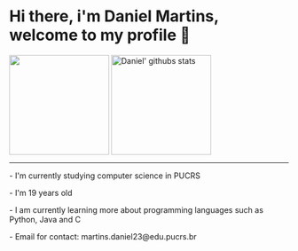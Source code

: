 <h1> Hi there, i'm Daniel Martins, welcome to my profile 👋 </h1>

<div style: "display: inline_block">
  <a href="https://github.com/anuraghazra/github-readme-stats"><img height="180em" align="center" src="https://github-readme-stats.vercel.app/api/top-langs/?username=Daniel-C-Martins&layout=compact&theme=city_lights&hide_border=true" /></a> 
  <a href="https://github.com/Daniel-C-Martins"><img height="180em" align="center" src="https://github-readme-stats.vercel.app/api?username=Daniel-C-Martins&show_icons=true&theme=city_lights&hide_border=true" alt="Daniel' githubs stats" /></a>
</div>
<hr>
<p> - I'm currently studying computer science in PUCRS </p>
<p> - I'm 19 years old  </p>
<p> - I am currently learning more about programming languages ​​such as Python, Java and C </p>
<p> - Email for contact: martins.daniel23@edu.pucrs.br </p>





